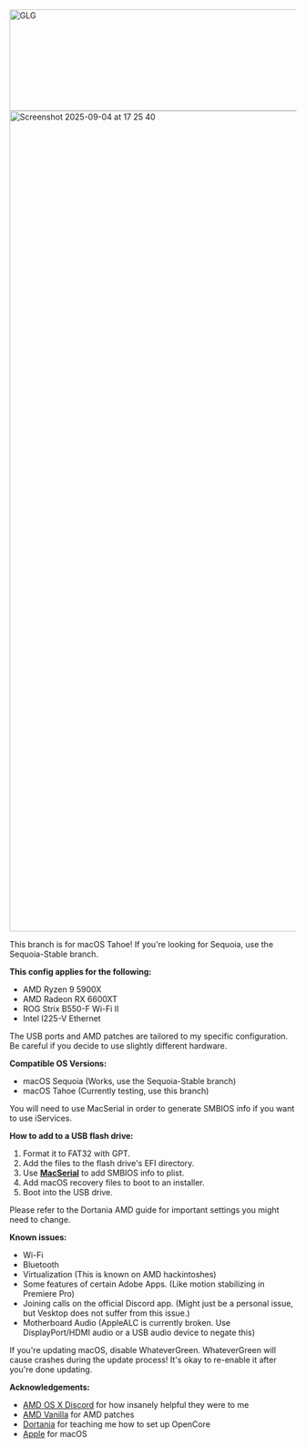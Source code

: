 <img width="601" height="178" alt="GLG" src="https://github.com/user-attachments/assets/072d5e2a-93a2-4d47-a836-ac045e766e56" />




<img width="2560" height="1440" alt="Screenshot 2025-09-04 at 17 25 40" src="https://github.com/user-attachments/assets/ba039a79-991a-4117-a7be-f9e5bec4673c" />

This branch is for macOS Tahoe! If you're looking for Sequoia, use the Sequoia-Stable branch.

**This config applies for the following:**
 - AMD Ryzen 9 5900X
 - AMD Radeon RX 6600XT
 - ROG Strix B550-F Wi-Fi II
 - Intel I225-V Ethernet

The USB ports and AMD patches are tailored to my specific configuration. Be careful if you decide to use slightly different hardware.

**Compatible OS Versions:**
- macOS Sequoia (Works, use the Sequoia-Stable branch)
- macOS Tahoe (Currently testing, use this branch)

You will need to use MacSerial in order to generate SMBIOS info if you want to use iServices.

**How to add to a USB flash drive:**
1. Format it to FAT32 with GPT.
2. Add the files to the flash drive's EFI directory.
3. Use **[MacSerial](https://github.com/acidanthera/OpenCorePkg)** to add SMBIOS info to plist.
4. Add macOS recovery files to boot to an installer.
6. Boot into the USB drive.

Please refer to the Dortania AMD guide for important settings you might need to change.

**Known issues:**
 - Wi-Fi
 - Bluetooth
 - Virtualization (This is known on AMD hackintoshes)
 - Some features of certain Adobe Apps. (Like motion stabilizing in Premiere Pro)
 - Joining calls on the official Discord app. (Might just be a personal issue, but Vesktop does not suffer from this issue.)
 - Motherboard Audio (AppleALC is currently broken. Use DisplayPort/HDMI audio or a USB audio device to negate this)

If you're updating macOS, disable WhateverGreen. WhateverGreen will cause crashes during the update process! It's okay to re-enable it after you're done updating.

**Acknowledgements:**
- [AMD OS X Discord](https://discord.com/invite/EfCYAJW) for how insanely helpful they were to me
- [AMD Vanilla](https://github.com/AMD-OSX/AMD_Vanilla/tree/beta) for AMD patches
- [Dortania](https://dortania.github.io/OpenCore-Install-Guide/) for teaching me how to set up OpenCore
- [Apple](https://apple.com) for macOS
